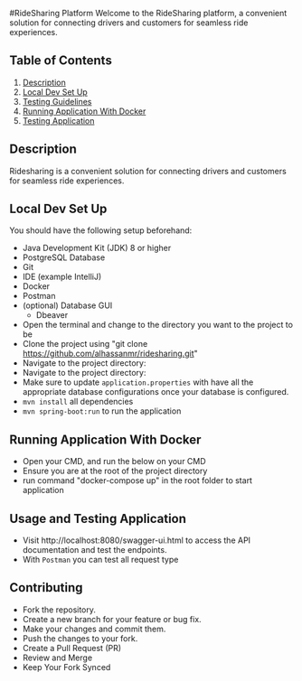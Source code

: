 #RideSharing Platform
Welcome to the RideSharing platform, a convenient solution for connecting drivers and customers for seamless ride experiences.

## Table of Contents
1. [Description](#description)
2. [Local Dev Set Up](#local-dev-set-up)
3. [Testing Guidelines](#testing-guidelines)
4. [Running  Application With Docker](running-application-with-docker)
5. [Testing Application](testing-application)

## Description
Ridesharing is a convenient solution for connecting drivers and customers for seamless ride experiences.

## Local Dev Set Up
You should have the following setup beforehand:
* Java Development Kit (JDK) 8 or higher
* PostgreSQL Database
* Git
* IDE (example IntelliJ)
* Docker
* Postman
* (optional) Database GUI
    * Dbeaver
* Open the terminal and change to the directory you want to the project to be
* Clone the project using "git clone https://github.com/alhassanmr/ridesharing.git"
* Navigate to the project directory:
* Navigate to the project directory:
* Make sure to update `application.properties` with have all the appropriate database configurations once your database is configured.
* `mvn install` all dependencies
* `mvn spring-boot:run` to run the application

## Running Application With Docker
* Open your CMD, and run the below on your CMD
* Ensure you are at the root of the project directory
* run command "docker-compose up" in the root folder to start application

## Usage and Testing Application
* Visit http://localhost:8080/swagger-ui.html to access the API documentation and test the endpoints.
* With `Postman` you can test all request type

## Contributing
* Fork the repository.
* Create a new branch for your feature or bug fix.
* Make your changes and commit them.
* Push the changes to your fork.
* Create a Pull Request (PR)
* Review and Merge
* Keep Your Fork Synced